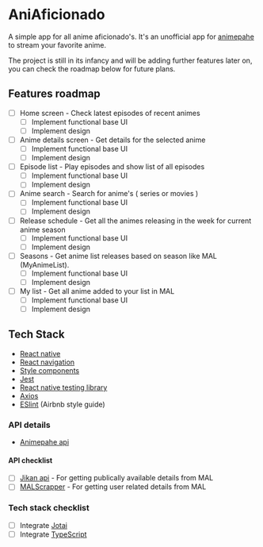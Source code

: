 # AniAficionado

A simple app for all anime aficionado's. It's an unofficial app for [animepahe](https://animepahe.com/) to stream your favorite anime.

The project is still in its infancy and will be adding further features later on, you can check the roadmap below for future plans.

## Features roadmap

- [ ] Home screen - Check latest episodes of recent animes
  - [ ] Implement functional base UI
  - [ ] Implement design
- [ ] Anime details screen - Get details for the selected anime
  - [ ] Implement functional base UI
  - [ ] Implement design
- [ ] Episode list - Play episodes and show list of all episodes
  - [ ] Implement functional base UI
  - [ ] Implement design
- [ ] Anime search - Search for anime's ( series or movies )
  - [ ] Implement functional base UI
  - [ ] Implement design
- [ ] Release schedule - Get all the animes releasing in the week for current anime season
  - [ ] Implement functional base UI
  - [ ] Implement design
- [ ] Seasons - Get anime list releases based on season like MAL (MyAnimeList).
  - [ ] Implement functional base UI
  - [ ] Implement design
- [ ] My list - Get all anime added to your list in MAL
  - [ ] Implement functional base UI
  - [ ] Implement design

## Tech Stack

- [React native](https://github.com/facebook/react-native)
- [React navigation](https://github.com/react-navigation/react-navigation)
- [Style components](https://github.com/styled-components/styled-components)
- [Jest](https://github.com/facebook/jest)
- [React native testing library](https://github.com/callstack/react-native-testing-library)
- [Axios](https://github.com/axios/axios)
- [ESlint](https://github.com/eslint/eslint) (Airbnb style guide)

### API details

- [Animepahe api](https://animepahe.com/)

#### API checklist

- [ ] [Jikan api](https://jikan.moe/) - For getting publically available details from MAL
- [ ] [MALScrapper](https://github.com/Kylart/MalScraper) - For getting user related details from MAL

### Tech stack checklist

- [ ] Integrate [Jotai](https://github.com/pmndrs/jotai)
- [ ] Integrate [TypeScript](https://github.com/microsoft/TypeScript)
